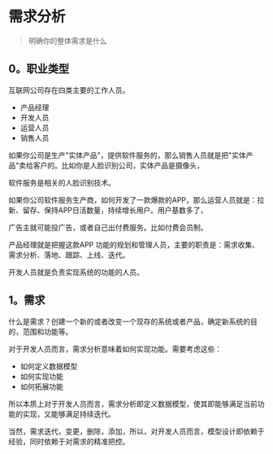 # 需求分析

> 明确你的整体需求是什么

## 0。职业类型

互联网公司存在四类主要的工作人员。

- 产品经理
- 开发人员
- 运营人员
- 销售人员


如果你公司是生产"实体产品"，提供软件服务的，那么销售人员就是把"实体产品"卖给客户的。比如你是人脸识别公司，实体产品是摄像头，

软件服务是相关的人脸识别技术。

如果你公司软件服务生产商，如何开发了一款爆款的APP，那么运营人员就是：拉新、留存、保持APP日活数量，持续增长用户。用户基数多了，

广告主就可能投广告，或者自己出付费服务。比如付费会员制。

产品经理就是把握这款APP 功能的规划和管理人员，主要的职责是：需求收集、需求分析、落地、跟踪、上线、迭代。

开发人员就是负责实现系统的功能的人员。

## 1。需求

什么是需求？创建一个新的或者改变一个现存的系统或者产品，确定新系统的目的，范围和功能等。


对于开发人员而言，需求分析意味着如何实现功能。需要考虑这些：

- 如何定义数据模型
- 如何实现功能
- 如何拓展功能

所以本质上对于开发人员而言，需求分析即定义数据模型，使其即能够满足当前功能的实现，又能够满足持续迭代。

当然，需求迭代，变更，删除，添加，所以，对开发人员而言，模型设计即依赖于经验，同时依赖于对需求的精准把控。

